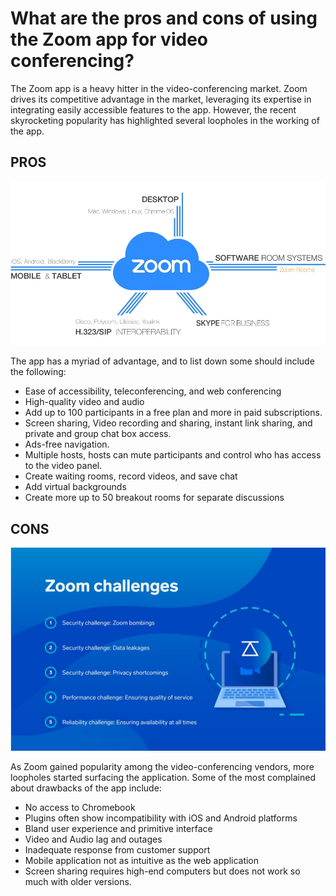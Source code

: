 # What are the pros and cons of using  the Zoom app for video conferencing?

The Zoom app is a heavy hitter in the video-conferencing market. Zoom drives its competitive advantage in the market, leveraging its expertise in integrating easily accessible features to the app. 
However, the recent skyrocketing popularity has highlighted several loopholes in the working of the app. 

## PROS

![advantages of Zoom app](https://github.com/shohinibasu/ZOOM/blob/main/Images/Intro/Pros%20and%20Cons/advantages.jpg)

The app has a myriad of advantage, and to list down some should include the following:

- Ease of accessibility, teleconferencing, and web conferencing
- High-quality video and audio
- Add up to 100 participants in a free plan and more in paid subscriptions.
- Screen sharing, Video recording and sharing, instant link sharing, and private and group chat box access.
- Ads-free navigation.
- Multiple hosts, hosts can mute participants and control who has access to the video panel.
- Create waiting rooms, record videos, and save chat
- Add virtual backgrounds 
- Create more up to 50 breakout rooms for separate discussions

## CONS

![Disadvantages of zoom app](https://github.com/shohinibasu/ZOOM/blob/main/Images/Intro/Pros%20and%20Cons/challenges.jpg)

As Zoom gained popularity among the video-conferencing vendors, more loopholes started surfacing the application. Some of the most complained about drawbacks of the app include:

- No access to Chromebook
- Plugins often show incompatibility with iOS and Android platforms
- Bland user experience and primitive interface
- Video and Audio lag and outages
- Inadequate response from customer support
- Mobile application not as intuitive as the web application
- Screen sharing requires high-end computers but does not work so much with older versions.






